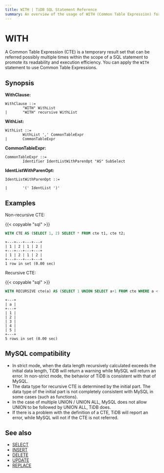 ```yaml
---
title: WITH | TiDB SQL Statement Reference
summary: An overview of the usage of WITH (Common Table Expression) for the TiDB database.
---
```


# WITH

A Common Table Expression (CTE) is a temporary result set that can be referred possibly multiple times within the scope of a SQL statement to promote its readability and execution efficiency. You can apply the `WITH` statement to use Common Table Expressions.

## Synopsis

**WithClause:**

``` ebnf
WithClause ::=
        "WITH" WithList
|       "WITH" recursive WithList
```

**WithList:**

``` ebnf
WithList ::=
        WithList ',' CommonTableExpr
|       CommonTableExpr
```

**CommonTableExpr:**

``` ebnf
CommonTableExpr ::=
        Identifier IdentListWithParenOpt "AS" SubSelect
```

**IdentListWithParenOpt:**

``` ebnf
IdentListWithParenOpt ::=

|       '(' IdentList ')'
```

## Examples

Non-recursive CTE:

{{< copyable "sql" >}}

```sql
WITH CTE AS (SELECT 1, 2) SELECT * FROM cte t1, cte t2;
```

```
+---+---+---+---+
| 1 | 2 | 1 | 2 |
+---+---+---+---+
| 1 | 2 | 1 | 2 |
+---+---+---+---+
1 row in set (0.00 sec)
```

Recursive CTE:

{{< copyable "sql" >}}

```sql
WITH RECURSIVE cte(a) AS (SELECT 1 UNION SELECT a+1 FROM cte WHERE a < 5) SELECT * FROM cte;
```

```
+---+
| a |
+---+
| 1 |
| 2 |
| 3 |
| 4 |
| 5 |
+---+
5 rows in set (0.00 sec)
```

## MySQL compatibility

* In strict mode, when the data length recursively calculated exceeds the initial data length, TiDB will return a warning while MySQL will return an error. In non-strict mode, the behavior of TiDB is consistent with that of MySQL.
* The data type for recursive CTE is determined by the initial part. The data type of the initial part is not completely consistent with MySQL in some cases (such as functions).
* In the case of multiple UNION / UNION ALL, MySQL does not allow UNION to be followed by UNION ALL, TiDB does.
* If there is a problem with the definition of a CTE, TiDB will report an error, while MySQL will not if the CTE is not referred.

## See also

* [SELECT](/sql-statements/sql-statement-select.md)
* [INSERT](/sql-statements/sql-statement-insert.md)
* [DELETE](/sql-statements/sql-statement-delete.md)
* [UPDATE](/sql-statements/sql-statement-update.md)
* [REPLACE](/sql-statements/sql-statement-replace.md)
